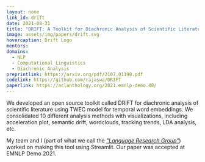 ```yaml
---
layout: none
link_id: drift
date: 2021-08-31
title: "DRIFT: A Toolkit for Diachronic Analysis of Scientific Literature"
image: assets/img/papers/drift.svg
hovercaption: Drift Logo
mentors:
domains:
  - NLP
  - Computational Linguistics
  - Diachronic Analysis
preprintlink: https://arxiv.org/pdf/2107.01198.pdf
codelink: https://github.com/rajaswa/DRIFT
paperlink: https://aclanthology.org/2021.emnlp-demo.40/
---
```


We developed an open source toolkit called DRIFT for diachronic analysis of scientific literature using TWEC model for temporal word embeddings. We consolidated 10 different analysis methods with visualizations, including acceleration plot, semantic drift, wordclouds, tracking trends, LDA analysis, etc.
 
My team and I (part of what we call the *["Language Research Group"](https://lrg.saidl.in/)*) worked on making this tool using Streamlit. Our paper was accepted at EMNLP Demo 2021.